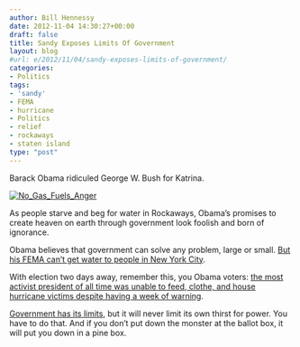 ```yaml
---
author: Bill Hennessy
date: 2012-11-04 14:30:27+00:00
draft: false
title: Sandy Exposes Limits Of Government
layout: blog
#url: e/2012/11/04/sandy-exposes-limits-of-government/
categories:
- Politics
tags:
- 'sandy'
- FEMA
- hurricane
- Politics
- relief
- rockaways
- staten island
type: "post"
---
```


Barack Obama ridiculed George W. Bush for Katrina. 

[![No_Gas_Fuels_Anger](https://ludicrite.files.wordpress.com/2012/11/no_gas_fuels_anger_thumb.jpg)
](https://ludicrite.files.wordpress.com/2012/11/no_gas_fuels_anger.jpg)

As people starve and beg for water in Rockaways, Obama’s promises to create heaven on earth through government look foolish and born of ignorance. 

Obama believes that government can solve any problem, large or small. [But his FEMA can’t get water to people in New York City](https://www.breitbart.com/Big-Government/2012/11/02/FEMA-Still-Doesn-t-Have-Bottled-Water-to-Distribute-Finally-Places-Large-Order-Today-for-Delivery-Monday). 

With election two days away, remember this, you Obama voters: [the most activist president of all time was unable to feed, clothe, and house hurricane victims despite having a week of warning](https://www.washingtontimes.com/news/2012/nov/3/obama-gets-briefing-storm-recovery/). 

[Government has its limits](https://www.presstv.ir/usdetail/270139.html), but it will never limit its own thirst for power. You have to do that. And if you don’t put down the monster at the ballot box, it will put you down in a pine box.
